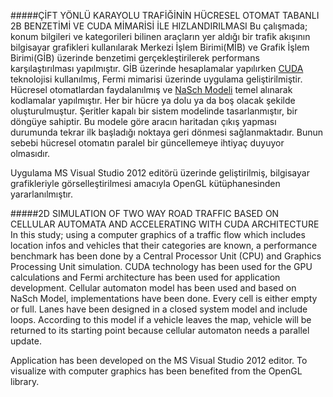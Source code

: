 #####ÇİFT YÖNLÜ KARAYOLU TRAFİĞİNİN HÜCRESEL OTOMAT TABANLI 2B BENZETİMİ VE CUDA MİMARİSİ İLE HIZLANDIRILMASI
Bu çalışmada; konum bilgileri ve kategorileri bilinen araçların yer aldığı bir trafik akışının bilgisayar grafikleri kullanılarak Merkezi İşlem Birimi(MİB) ve Grafik İşlem Birimi(GİB) üzerinde benzetimi gerçekleştirilerek performans karşılaştırılması yapılmıştır. GİB üzerinde hesaplamalar yapılırken [CUDA](https://github.com/NeziheSozen/BScProject/wiki/CUDA) teknolojisi kullanılmış, Fermi mimarisi üzerinde uygulama geliştirilmiştir. Hücresel otomatlardan faydalanılmış ve [NaSch Modeli](https://github.com/NeziheSozen/BScProject/wiki/Nagel%E2%80%93Schreckenberg-Modeli) temel alınarak kodlamalar yapılmıştır. Her bir hücre ya dolu ya da boş olacak şekilde oluşturulmuştur. Şeritler kapalı bir sistem modelinde tasarlanmıştır, bir döngüye sahiptir. Bu modele göre aracın haritadan çıkış yapması durumunda tekrar ilk başladığı noktaya geri dönmesi sağlanmaktadır. Bunun sebebi hücresel otomatın paralel bir güncellemeye ihtiyaç duyuyor olmasıdır.

Uygulama MS Visual Studio 2012 editörü üzerinde geliştirilmiş, bilgisayar grafikleriyle görselleştirilmesi amacıyla OpenGL kütüphanesinden yararlanılmıştır.

#####2D SIMULATION OF TWO WAY ROAD TRAFFIC BASED ON CELLULAR AUTOMATA AND ACCELERATING WITH CUDA ARCHITECTURE
In this study; using a computer graphics of a traffic flow which includes location infos and vehicles that their categories are known, a performance benchmark has been done by a Central Processor Unit (CPU) and Graphics Processing Unit simulation. CUDA technology has been used for the GPU calculations and Fermi architecture has been used for application development. Cellular automaton model has been used and based on NaSch Model, implementations have been done. Every cell is either empty or full. Lanes have been designed in a closed system model and include loops. According to this model if a vehicle leaves the map, vehicle will be returned to its starting point because cellular automaton needs a parallel update.

Application has been developed on the MS Visual Studio 2012 editor. To visualize with computer graphics has been benefited from the OpenGL library.
